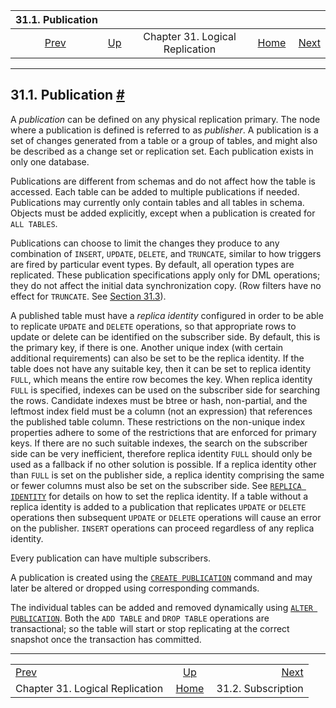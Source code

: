 

|                          31.1. Publication                          |                                                                  |                                 |                                                       |                                                                     |
| :-----------------------------------------------------------------: | :--------------------------------------------------------------- | :-----------------------------: | ----------------------------------------------------: | ------------------------------------------------------------------: |
| [Prev](logical-replication.html "Chapter 31. Logical Replication")  | [Up](logical-replication.html "Chapter 31. Logical Replication") | Chapter 31. Logical Replication | [Home](index.html "PostgreSQL 17devel Documentation") |  [Next](logical-replication-subscription.html "31.2. Subscription") |

***

## 31.1. Publication [#](#LOGICAL-REPLICATION-PUBLICATION)

A *publication* can be defined on any physical replication primary. The node where a publication is defined is referred to as *publisher*. A publication is a set of changes generated from a table or a group of tables, and might also be described as a change set or replication set. Each publication exists in only one database.

Publications are different from schemas and do not affect how the table is accessed. Each table can be added to multiple publications if needed. Publications may currently only contain tables and all tables in schema. Objects must be added explicitly, except when a publication is created for `ALL TABLES`.

Publications can choose to limit the changes they produce to any combination of `INSERT`, `UPDATE`, `DELETE`, and `TRUNCATE`, similar to how triggers are fired by particular event types. By default, all operation types are replicated. These publication specifications apply only for DML operations; they do not affect the initial data synchronization copy. (Row filters have no effect for `TRUNCATE`. See [Section 31.3](logical-replication-row-filter.html "31.3. Row Filters")).

A published table must have a *replica identity* configured in order to be able to replicate `UPDATE` and `DELETE` operations, so that appropriate rows to update or delete can be identified on the subscriber side. By default, this is the primary key, if there is one. Another unique index (with certain additional requirements) can also be set to be the replica identity. If the table does not have any suitable key, then it can be set to replica identity `FULL`, which means the entire row becomes the key. When replica identity `FULL` is specified, indexes can be used on the subscriber side for searching the rows. Candidate indexes must be btree or hash, non-partial, and the leftmost index field must be a column (not an expression) that references the published table column. These restrictions on the non-unique index properties adhere to some of the restrictions that are enforced for primary keys. If there are no such suitable indexes, the search on the subscriber side can be very inefficient, therefore replica identity `FULL` should only be used as a fallback if no other solution is possible. If a replica identity other than `FULL` is set on the publisher side, a replica identity comprising the same or fewer columns must also be set on the subscriber side. See [`REPLICA IDENTITY`](sql-altertable.html#SQL-ALTERTABLE-REPLICA-IDENTITY) for details on how to set the replica identity. If a table without a replica identity is added to a publication that replicates `UPDATE` or `DELETE` operations then subsequent `UPDATE` or `DELETE` operations will cause an error on the publisher. `INSERT` operations can proceed regardless of any replica identity.

Every publication can have multiple subscribers.

A publication is created using the [`CREATE PUBLICATION`](sql-createpublication.html "CREATE PUBLICATION") command and may later be altered or dropped using corresponding commands.

The individual tables can be added and removed dynamically using [`ALTER PUBLICATION`](sql-alterpublication.html "ALTER PUBLICATION"). Both the `ADD TABLE` and `DROP TABLE` operations are transactional; so the table will start or stop replicating at the correct snapshot once the transaction has committed.

***

|                                                                     |                                                                  |                                                                     |
| :------------------------------------------------------------------ | :--------------------------------------------------------------: | ------------------------------------------------------------------: |
| [Prev](logical-replication.html "Chapter 31. Logical Replication")  | [Up](logical-replication.html "Chapter 31. Logical Replication") |  [Next](logical-replication-subscription.html "31.2. Subscription") |
| Chapter 31. Logical Replication                                     |       [Home](index.html "PostgreSQL 17devel Documentation")      |                                                  31.2. Subscription |
